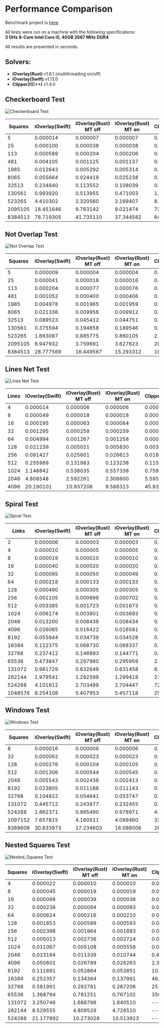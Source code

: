 # Performance Comparison

Benchmark project is [here](https://github.com/iShape-Rust/iOverlayPerformance).

All tests were run on a machine with the following specifications:  
**3 GHz 6-Core Intel Core i5, 40GB 2667 MHz DDR4**  

All results are presented in seconds.

## Solvers:

- **iOverlay(Rust)** v1.6.1 (multithreading on/off)
- **iOverlay(Swift)**  v1.13.0
- **Clipper2(C++)**  v1.4.0


## Checkerboard Test

![Checkerboard Test](test_0.svg)

| Squares | iOverlay(Swift) | iOverlay(Rust) MT off       | iOverlay(Rust) MT on         | Clipper2(C++)        |
|---------|-----------------|-----------------------------|------------------------------|----------------------|
| 5       | 0.000014        | 0.000007                    | 0.000007                     | 0.000007             |
| 25      | 0.000100        | 0.000038                    | 0.000038                     | 0.000038             |
| 113     | 0.000589        | 0.000204                    | 0.000206                     | 0.000208             |
| 481     | 0.004105        | 0.001125                    | 0.001137                     | 0.001017             |
| 1985    | 0.012643        | 0.005292                    | 0.005314                     | 0.005182             |
| 8065    | 0.055664        | 0.024419                    | 0.025238                     | 0.024013             |
| 32513   | 0.234840        | 0.113552                    | 0.108039                     | 0.154054             |
| 130561  | 0.993920        | 0.513955                    | 0.471003                     | 1.067439             |
| 523265  | 4.410302        | 2.320560                    | 2.169407                     | 8.346041             |
| 2095105 | 18.451646       | 9.763142                    | 9.021474                     | 73.312335            |
| 8384513 | 78.719305       | 41.735110                   | 37.344582                    | 644.337867           |


## Not Overlap Test

![Not Overlap Test](test_1.svg)

| Squares | iOverlay(Swift) | iOverlay(Rust) MT off       | iOverlay(Rust) MT on         | Clipper2(C++)        |
|---------|-----------------|-----------------------------|------------------------------|----------------------|
| 5       | 0.000009        | 0.000004                    | 0.000004                     | 0.000005             |
| 25      | 0.000041        | 0.000016                    | 0.000016                     | 0.000021             |
| 113     | 0.000204        | 0.000077                    | 0.000076                     | 0.000097             |
| 481     | 0.001052        | 0.000400                    | 0.000406                     | 0.000457             |
| 1985    | 0.004978        | 0.001965                    | 0.001959                     | 0.002114             |
| 8065    | 0.021336        | 0.009956                    | 0.009912                     | 0.010783             |
| 32513   | 0.089523        | 0.045412                    | 0.044751                     | 0.056281             |
| 130561  | 0.375594        | 0.194658                    | 0.189546                     | 0.369146             |
| 523265  | 1.663087        | 0.885775                    | 0.860105                     | 2.695334             |
| 2095105 | 6.947932        | 3.759691                    | 3.627623                     | 20.665812            |
| 8384513 | 28.777569       | 16.449567                   | 15.293312                    | 167.966801           |


## Lines Net Test

![Lines Net Test](test_2.svg)

| Lines   | iOverlay(Swift) | iOverlay(Rust) MT off       | iOverlay(Rust) MT on         | Clipper2(C++)        |
|---------|-----------------|-----------------------------|------------------------------|----------------------|
| 4       | 0.000014        | 0.000006                    | 0.000006                     | 0.000004             |
| 8       | 0.000049        | 0.000018                    | 0.000018                     | 0.000012             |
| 16      | 0.000195        | 0.000063                    | 0.000064                     | 0.000043             |
| 32      | 0.001295        | 0.000258                    | 0.000259                     | 0.000176             |
| 64      | 0.004994        | 0.001267                    | 0.001258                     | 0.000749             |
| 128     | 0.021239        | 0.005021                    | 0.005830                     | 0.003441             |
| 256     | 0.091427        | 0.025601                    | 0.026613                     | 0.018417             |
| 512     | 0.255989        | 0.131983                    | 0.123238                     | 0.115229             |
| 1024    | 1.146842        | 0.538035                    | 0.557338                     | 0.759640             |
| 2048    | 4.808548        | 2.592261                    | 2.306600                     | 5.595165             |
| 4096    | 20.190101       | 10.937208                   | 9.588313                     | 45.934461            |


## Spiral Test

![Spiral Test](test_3.svg)

| Links   | iOverlay(Swift) | iOverlay(Rust) MT off       | iOverlay(Rust) MT on         | Clipper2(C++)        |
|---------|-----------------|-----------------------------|------------------------------|----------------------|
| 2       | 0.000006        | 0.000003                    | 0.000003                     | 0.000002             |
| 4       | 0.000010        | 0.000005                    | 0.000005                     | 0.000004             |
| 8       | 0.000019        | 0.000010                    | 0.000010                     | 0.000007             |
| 16      | 0.000040        | 0.000020                    | 0.000020                     | 0.000014             |
| 32      | 0.000095        | 0.000050                    | 0.000049                     | 0.000031             |
| 64      | 0.000218        | 0.000133                    | 0.000133                     | 0.000083             |
| 128     | 0.000490        | 0.000305                    | 0.000305                     | 0.000202             |
| 256     | 0.001105        | 0.000699                    | 0.000702                     | 0.000476             |
| 512     | 0.003385        | 0.001723                    | 0.001673                     | 0.001195             |
| 1024    | 0.006174        | 0.003801                    | 0.003693                     | 0.002941             |
| 2048    | 0.013200        | 0.008436                    | 0.008434                     | 0.007578             |
| 4096    | 0.026065        | 0.016422                    | 0.016581                     | 0.020287             |
| 8192    | 0.055944        | 0.034739                    | 0.034528                     | 0.054647             |
| 16384   | 0.112375        | 0.068730                    | 0.068337                     | 0.181050             |
| 32768   | 0.237412        | 0.146693                    | 0.144771                     | 0.606854             |
| 65536   | 0.473847        | 0.297990                    | 0.295959                     | 2.013809             |
| 131072  | 0.981729        | 0.632649                    | 0.631458                     | 6.547658             |
| 262144  | 1.979541        | 1.292599                    | 1.299418                     | 21.171540            |
| 524288  | 4.101912        | 2.703499                    | 2.704447                     | 72.147615            |
| 1048576 | 8.254108        | 5.407953                    | 5.457118                     | 259.866180           |

## Windows Test

![Windows Test](test_4.svg)

| Squares | iOverlay(Swift) | iOverlay(Rust) MT off       | iOverlay(Rust) MT on         | Clipper2(C++)        |
|---------|-----------------|-----------------------------|------------------------------|----------------------|
| 8       | 0.000016        | 0.000006                    | 0.000006                     | 0.000008             |
| 32      | 0.000062        | 0.000023                    | 0.000023                     | 0.000028             |
| 128     | 0.000276        | 0.000104                    | 0.000105                     | 0.000112             |
| 512     | 0.001306        | 0.000544                    | 0.000545                     | 0.000507             |
| 2048    | 0.005543        | 0.002436                    | 0.002413                     | 0.002454             |
| 8192    | 0.023805        | 0.011186                    | 0.011143                     | 0.012364             |
| 32768   | 0.104822        | 0.054641                    | 0.053747                     | 0.076850             |
| 131072  | 0.445712        | 0.243877                    | 0.232455                     | 0.568316             |
| 524288  | 1.862371        | 0.995490                    | 0.978971                     | 4.142673             |
| 2097152 | 7.657815        | 4.160511                    | 4.089460                     | 33.165570            |
| 8388608 | 30.833973       | 17.234603                   | 16.098006                    | 265.387333           |

## Nested Squares Test

![Nested_Squares Test](test_5.svg)

| Squares  | iOverlay(Swift) | iOverlay(Rust) MT off      | iOverlay(Rust) MT on         | Clipper2(C++)        |
|----------|-----------------|----------------------------|------------------------------|----------------------|
| 4        | 0.000022        | 0.000010                   | 0.000010                     | 0.000012             |
| 8        | 0.000045        | 0.000019                   | 0.000019                     | 0.000023             |
| 16       | 0.000098        | 0.000039                   | 0.000038                     | 0.000050             |
| 32       | 0.000238        | 0.000084                   | 0.000083                     | 0.000118             |
| 64       | 0.000624        | 0.000216                   | 0.000210                     | 0.000291             |
| 128      | 0.001853        | 0.000589                   | 0.000593                     | 0.000806             |
| 256      | 0.002398        | 0.001964                   | 0.001883                     | 0.003415             |
| 512      | 0.005013        | 0.002736                   | 0.002724                     | 0.015989             |
| 1024     | 0.011067        | 0.005108                   | 0.005558                     | 0.081267             |
| 2048     | 0.023194        | 0.011339                   | 0.010744                     | 0.461883             |
| 4096     | 0.050601        | 0.026789                   | 0.026263                     | 2.347209             |
| 8192     | 0.111691        | 0.052864                   | 0.053851                     | 10.612424            |
| 16384    | 0.252357        | 0.134364                   | 0.137991                     | 46.205474            |
| 32768    | 0.581991        | 0.292781                   | 0.287206                     | 251.260857           |
| 65536    | 1.368794        | 0.781251                   | 0.767102                     | 3502.233611          |
| 131072   | 3.250746        | 1.688798                   | 1.640510                     | ----                 |
| 262144   | 8.529555        | 4.809529                   | 4.726510                     | ----                 |
| 524288   | 21.177892       | 10.273028                  | 10.513923                    | ----                 |